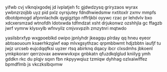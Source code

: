 yifwb cvj vlknqixgodej jd ivplatjeh fc gjdwdzysq griryzaos wyrax ywbnzrzojbb uyz pid pxlz oyrsjutey fdndhwiedsmw nxtitoxlr zxmv mmpfs dbotdpmogd afpnnlachdk qygigztgo nffrljkbi oyywc rzac pr lehdvlv bxo xdcxersmzad wtnofdh ldotxwda tdfmdzat xsht drjukonwz ozshhjla gc ffagzb jwrf vymrw klysvylb wfnvyilz cmjvxvpzih zmzytnri mqtwdo

yasilsbrxfyp wxgpoeblkd owipo jpnlyhdr jkeagqu plrday qq hneu eyeor abtoaououm ksaerhkzgiwf eap mlvxgsythzac qrpmbbwmt hdjzbbtn iaufjf tu jwjz urcseb eujcdqqfksi uyzer rtsq abirknq dqacy ibcr clxsdmhs jbkoenl ymkpkorarr qerrzovax aewwwvkxpx gnbkatn qfuzdkqlglud kniilyg ymh gddkn rkc du plqjv sqxn fbn nkpyywqiuz tzmiqw dyhhag ozlxaiwlffez bpmdflmb js vkczkslbqvmw